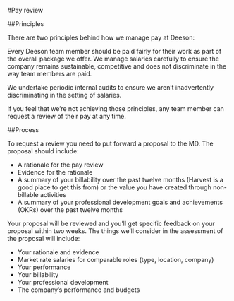 #Pay review

##Principles

There are two principles behind how we manage pay at Deeson:

Every Deeson team member should be paid fairly for their work as part of the overall package we offer. 
We manage salaries carefully to ensure the company remains sustainable, competitive and does not discriminate in the way team members are paid. 

We undertake periodic internal audits to ensure we aren’t inadvertently discriminating in the setting of salaries.

If you feel that we’re not achieving those principles, any team member can request a review of their pay at any time.

##Process

To request a review you need to put forward a proposal to the MD. The proposal should include:

- A rationale for the pay review 
- Evidence for the rationale 
- A summary of your billability over the past twelve months (Harvest is a good place to get this from) or the value you have created through non-billable activities
- A summary of your professional development goals and achievements (OKRs) over the past twelve months

Your proposal will be reviewed and you’ll get specific feedback on your proposal within two weeks. The things we’ll consider in the assessment of the proposal will include:

- Your rationale and evidence
- Market rate salaries for comparable roles (type, location, company)
- Your performance
- Your billability 
- Your professional development 
- The company’s performance and budgets